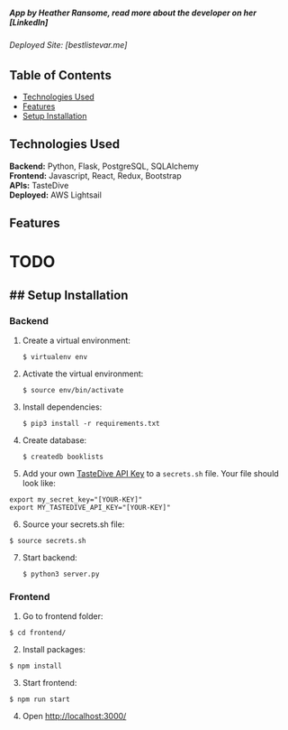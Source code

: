##### App by **Heather Ransome**, read more about the developer on her [LinkedIn]<br>
###### Deployed Site: [bestlistevar.me]<br>

## Table of Contents
* [Technologies Used](#techused)
* [Features](#features)
* [Setup Installation](#setup)

## <a name="techused"></a>Technologies Used
__Backend:__ Python, Flask, PostgreSQL, SQLAlchemy<br>
__Frontend:__ Javascript, React, Redux, Bootstrap<br>
__APIs:__ TasteDive<br>
__Deployed:__ AWS Lightsail<br>

## <a name="features"></a>Features
# TODO


## ## <a name="setup"></a>Setup Installation

### Backend

1. Create a virtual environment:
   ```
   $ virtualenv env
   ```

2. Activate the virtual environment:
   ```
   $ source env/bin/activate
   ```

3. Install dependencies:
   ```
   $ pip3 install -r requirements.txt
   ```

4. Create database:
   ```
   $ createdb booklists
   ```

5. Add your own [TasteDive API Key](https://tastedive.com/read/api) to a `secrets.sh` file. Your file should look like:
```
export my_secret_key="[YOUR-KEY]"
export MY_TASTEDIVE_API_KEY="[YOUR-KEY]"
```

6. Source your secrets.sh file:
```
$ source secrets.sh
```

7. Start backend:
   ```
   $ python3 server.py
   ```

### Frontend

1. Go to frontend folder:
  ```
  $ cd frontend/
  ```

2. Install packages:
  ```
  $ npm install
  ```

3. Start frontend:
  ```
  $ npm run start
  ```

4. Open [http://localhost:3000/](http://localhost:3000/)